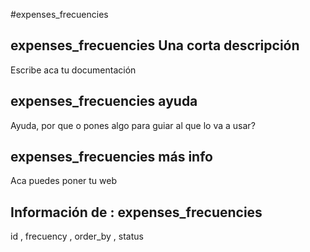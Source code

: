 #expenses_frecuencies
## expenses_frecuencies Una corta descripción
Escribe aca tu documentación

## expenses_frecuencies ayuda
Ayuda, por que o pones algo para guiar al que lo va a usar?

## expenses_frecuencies más info
Aca puedes poner tu web

## Información de : expenses_frecuencies 
id , 
  frecuency , 
  order_by , 
  status 
  